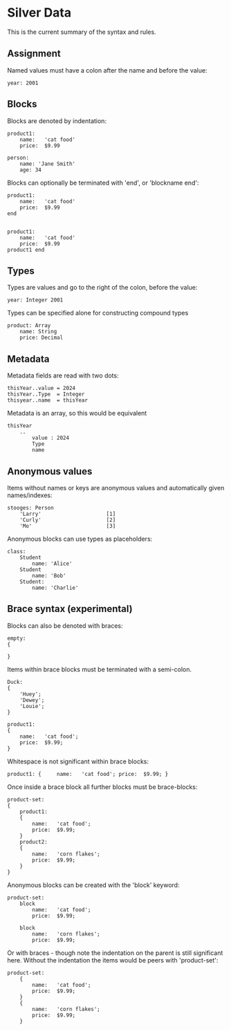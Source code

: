 
Silver Data
===========

This is the current summary of the syntax and rules.


Assignment
----------

Named values must have a colon after the name and before the value:

	year: 2001


Blocks
------

Blocks are denoted by indentation:

	product1:
		name:	'cat food'
		price:	$9.99

	person:
		name: 'Jane Smith'
		age: 34


Blocks can optionally be terminated with 'end', or 'blockname end':

	product1:
		name:	'cat food'
		price:	$9.99
	end


	product1:
		name:	'cat food'
		price:	$9.99
	product1 end



Types
-----

Types are values and go to the right of the colon, before the value:

	year: Integer 2001

Types can be specified alone for constructing compound types

	product: Array
		name: String
		price: Decimal




Metadata
--------

Metadata fields are read with two dots:

	thisYear..value = 2024
	thisYear..Type	= Integer
	thisyear..name	= thisYear


Metadata is an array, so this would be equivalent

	thisYear
		..
			value : 2024
			Type
			name



Anonymous values
----------------

Items without names or keys are anonymous values and automatically given names/indexes:

	stooges: Person
		'Larry'						[1]
		'Curly'						[2]
		'Mo'						[3]


Anonymous blocks can use types as placeholders:

	class:
		Student
			name: 'Alice'
		Student
			name: 'Bob'
		Student:
			name: 'Charlie'




Brace syntax (experimental)
---------------------------

Blocks can also be denoted with braces:

	empty:
	{

	}

Items within brace blocks must be terminated with a semi-colon.

	Duck:
	{
		'Huey';
		'Dewey';
		'Louie';
	}

	product1:
	{
		name:	'cat food';
		price:	$9.99;
	}


Whitespace is not significant within brace blocks:

	product1: { 	name:	'cat food'; price:	$9.99; }


Once inside a brace block all further blocks must be brace-blocks:

	product-set:
	{
		product1:
		{
			name:	'cat food';
			price:	$9.99;
		}
		product2:
		{
			name:	'corn flakes';
			price:	$9.99;
		}
	}


Anonymous blocks can be created with the 'block' keyword:

	product-set:
		block
			name:	'cat food';
			price:	$9.99;

		block
			name:	'corn flakes';
			price:	$9.99;

Or with braces - though note the indentation on the parent is still significant here. Without the indentation the items would be peers with 'product-set':

	product-set:
		{
			name:	'cat food';
			price:	$9.99;
		}
		{
			name:	'corn flakes';
			price:	$9.99;
		}
